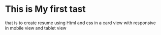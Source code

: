 # This is My first tast
that is to create resume using Html and css 
in a card view with responsive in mobile view and tablet view
